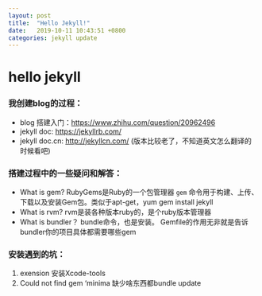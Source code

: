 ```yaml
---
layout: post
title:  "Hello Jekyll!"
date:   2019-10-11 10:43:51 +0800
categories: jekyll update
---
```


# hello jekyll

### 我创建blog的过程：
* blog 搭建入门：https://www.zhihu.com/question/20962496
* jekyll doc: https://jekyllrb.com/
* jekyll doc.cn: http://jekyllcn.com/ (版本比较老了，不知道英文怎么翻译的时候看吧)

<!--more-->

### 搭建过程中的一些疑问和解答：
* What is gem?
RubyGems是Ruby的一个包管理器
`gem` 命令用于构建、上传、下载以及安装Gem包。类似于apt-get，yum
gem install jekyll
* What is rvm?
rvm是装各种版本ruby的，是个ruby版本管理器
* What is bundler？
bundle命令，也是安装。
Gemfile的作用无非就是告诉bundler你的项目具体都需要哪些gem

### 安装遇到的坑：
1. exension 安装Xcode-tools
2. Could not find gem ‘minima 缺少啥东西都bundle update

